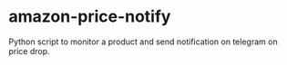 # amazon-price-notify
Python script to monitor a product and send notification on telegram on price drop.
